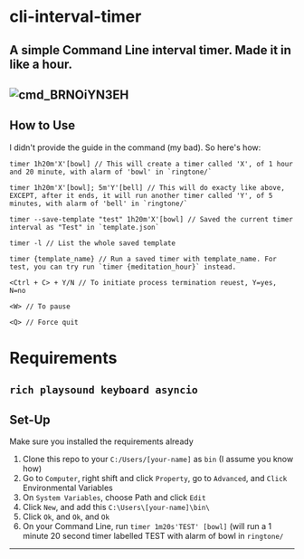# cli-interval-timer
A simple Command Line interval timer. Made it in like a hour.
---
![cmd_BRNOiYN3EH](https://github.com/user-attachments/assets/eba68322-4351-4580-8d8c-0b9e113ceb38)
---
## How to Use
I didn't provide the guide in the command (my bad). So here's how:
```
timer 1h20m'X'[bowl] // This will create a timer called 'X', of 1 hour and 20 minute, with alarm of 'bowl' in `ringtone/`

timer 1h20m'X'[bowl]; 5m'Y'[bell] // This will do exacty like above, EXCEPT, after it ends, it will run another timer called 'Y', of 5 minutes, with alarm of 'bell' in `ringtone/`

timer --save-template "test" 1h20m'X'[bowl] // Saved the current timer interval as "Test" in `template.json`

timer -l // List the whole saved template

timer {template_name} // Run a saved timer with template_name. For test, you can try run `timer {meditation_hour}` instead.

<Ctrl + C> + Y/N // To initiate process termination reuest, Y=yes, N=no

<W> // To pause

<Q> // Force quit

```
# Requirements
`rich playsound keyboard asyncio`
---
## Set-Up
Make sure you installed the requirements already

1. Clone this repo to your `C:/Users/[your-name]` as `bin` (I assume you know how)
2. Go to `Computer`, right shift and click `Property`, go to `Advanced`, and `Click` Environmental Variables
3. On `System Variables`, choose Path and click `Edit`
4. Click `New`, and add this `C:\Users\[your-name]\bin\`
5. Click `Ok`, and `Ok`, and `Ok`
6. On your Command Line, run `timer 1m20s'TEST' [bowl]` (will run a 1 minute 20 second timer labelled TEST with alarm of bowl in `ringtone/`
---
